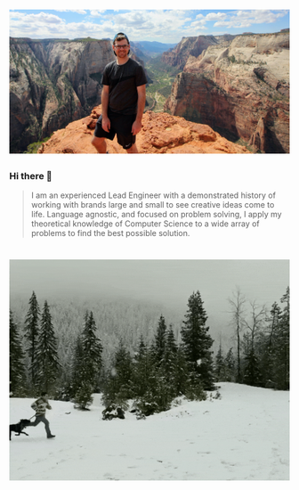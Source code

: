 # ![jcuffney readme header](https://github.com/jcuffney/jcuffney/blob/master/imgs/masthead.jpg?raw=true)

### Hi there 👋

> I am an experienced Lead Engineer with a demonstrated history of working with brands large and small to see creative ideas come to life. Language agnostic, and focused on problem solving, I apply my theoretical knowledge of Computer Science to a wide array of problems to find the best possible solution.

<!--
**jcuffney/jcuffney** is a ✨ _special_ ✨ repository because its `README.md` (this file) appears on your GitHub profile.

Here are some ideas to get you started:

- 🔭 I’m currently working on ...
- 🌱 I’m currently learning ...
- 👯 I’m looking to collaborate on ...
- 🤔 I’m looking for help with ...
- 💬 Ask me about ...
- 📫 How to reach me: ...
- 😄 Pronouns: ...
- ⚡ Fun fact: ...
-->

# ![jcuffney readme header](https://github.com/jcuffney/jcuffney/blob/master/imgs/running.gif?raw=true)

